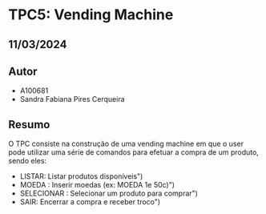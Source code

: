 # TPC5: Vending Machine
## 11/03/2024

## Autor

- A100681
- Sandra Fabiana Pires Cerqueira

## Resumo
O TPC consiste na construção  de uma vending machine em que o user pode utilizar uma série de comandos para efetuar a compra de um produto, sendo eles:

- LISTAR: Listar produtos disponíveis")
- MOEDA <moedas>: Inserir moedas (ex: MOEDA 1e 50c)")
- SELECIONAR <ID>: Selecionar um produto para comprar")
- SAIR: Encerrar a compra e receber troco")



